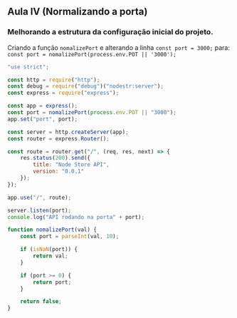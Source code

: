 ## Aula IV (Normalizando a porta)

### Melhorando a estrutura da configuração inicial do projeto.

Criando a função `nomalizePort` e alterando a linha `const port = 3000;` para:<br />
`const port = nomalizePort(process.env.POT || '3000');`

```js
"use strict";

const http = require("http");
const debug = require("debug")("nodestr:server");
const express = require("express");

const app = express();
const port = nomalizePort(process.env.POT || "3000");
app.set("port", port);

const server = http.createServer(app);
const router = express.Router();

const route = router.get("/", (req, res, next) => {
	res.status(200).send({
		title: "Node Store API",
		version: "0.0.1"
	});
});

app.use("/", route);

server.listen(port);
console.log("API rodando na porta" + port);

function nomalizePort(val) {
	const port = parseInt(val, 10);

	if (isNaN(port)) {
		return val;
	}

	if (port >= 0) {
		return port;
	}

	return false;
}
```
